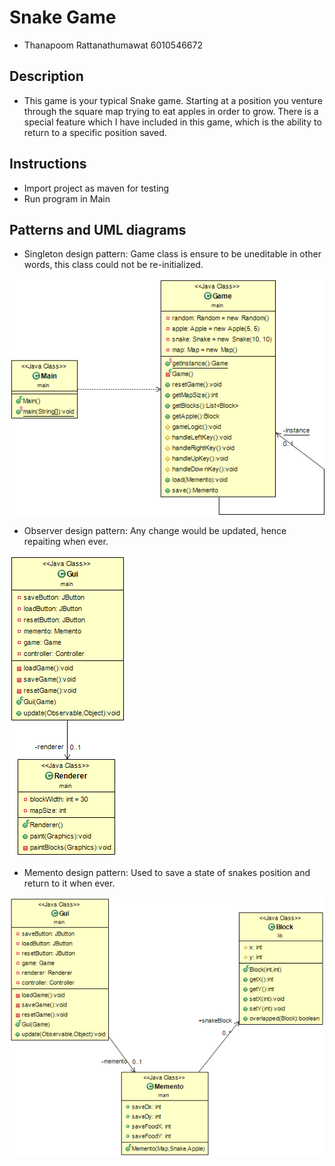# Snake Game
- Thanapoom Rattanathumawat 6010546672

## Description

- This game is your typical Snake game. Starting at a position you venture through the square map trying to eat apples in order to grow. There is a special feature which I have included in this game, which is the ability to return to a specific position saved.

## Instructions

- Import project as maven for testing
- Run program in Main

## Patterns and UML diagrams

- Singleton design pattern: Game class is ensure to be uneditable in other words, this class could not be re-initialized.

![Singleton UML](https://github.com/poom201211/SSD-Lab-Project/blob/master/UML%20image/singleton.png)

- Observer design pattern: Any change would be updated, hence repaiting when ever.

![Observer UML](https://github.com/poom201211/SSD-Lab-Project/blob/master/UML%20image/observable.png)

- Memento design pattern: Used to save a state of snakes position and return to it when ever.

![Memento UML](https://github.com/poom201211/SSD-Lab-Project/blob/master/UML%20image/mememto.png)



